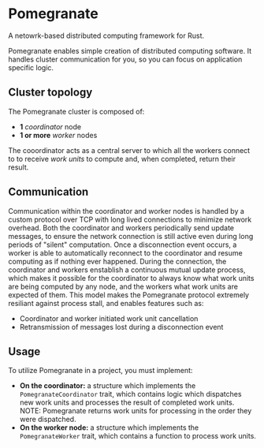# Pomegranate

A netowrk-based distributed computing framework for Rust.

Pomegranate enables simple creation of distributed computing software. It handles cluster communication for you, so you can focus on application specific logic.

## Cluster topology

The Pomegranate cluster is composed of:

- **1** _coordinator_ node
- **1 or more** _worker_ nodes

The cooordinator acts as a central server to which all the workers connect to to receive _work units_ to compute and, when completed, return their result.

## Communication

Communication within the coordinator and worker nodes is handled by a custom protocol over TCP with long lived connections to minimize network overhead. Both the coordinator and workers periodically send update messages, to ensure the network connection is still active even during long periods of "silent" computation. Once a disconnection event occurs, a worker is able to automatically reconnect to the coordinator and resume computing as if nothing ever happened. During the connection, the coordinator and workers enstablish a continuous mutual update process, which makes it possible for the coordinator to always know what work units are being computed by any node, and the workers what work units are expected of them. This model makes the Pomegranate protocol extremely resiliant against process stall, and enables features such as:

- Coordinator and worker initiated work unit cancellation
- Retransmission of messages lost during a disconnection event

## Usage

To utilize Pomegranate in a project, you must implement:

- **On the coordinator:** a structure which implements the `PomegranateCoordinator` trait, which contains logic which dispatches new work units and processes the result of completed work units. NOTE: Pomegranate returns work units for processing in the order they were dispatched.
- **On the worker node:** a structure which implements the `PomegranateWorker` trait, which contains a function to process work units.
